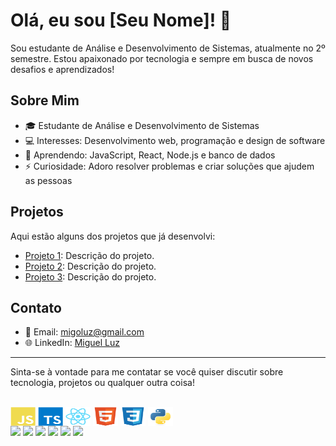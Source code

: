 # Olá, eu sou [Seu Nome]! 👋

Sou estudante de Análise e Desenvolvimento de Sistemas, atualmente no 2º semestre. Estou apaixonado por tecnologia e sempre em busca de novos desafios e aprendizados!

## Sobre Mim

- 🎓 Estudante de Análise e Desenvolvimento de Sistemas
- 💻 Interesses: Desenvolvimento web, programação e design de software
- 🌱 Aprendendo: JavaScript, React, Node.js e banco de dados
- ⚡ Curiosidade: Adoro resolver problemas e criar soluções que ajudem as pessoas

## Projetos

Aqui estão alguns dos projetos que já desenvolvi:

- [Projeto 1](link-do-projeto-1): Descrição do projeto.
- [Projeto 2](link-do-projeto-2): Descrição do projeto.
- [Projeto 3](link-do-projeto-3): Descrição do projeto.

## Contato

- 📧 Email: migoluz@gmail.com
- 🌐 LinkedIn: [Miguel Luz]([link-do-seu-linkedin](https://www.linkedin.com/in/miguel-luz-6356052a9/))

---

Sinta-se à vontade para me contatar se você quiser discutir sobre tecnologia, projetos ou qualquer outra coisa!

<div style="display: inline_block"><br>
  <img align="center" alt="Rafa-Js" height="30" width="40" src="https://raw.githubusercontent.com/devicons/devicon/master/icons/javascript/javascript-plain.svg">
  <img align="center" alt="Rafa-Ts" height="30" width="40" src="https://raw.githubusercontent.com/devicons/devicon/master/icons/typescript/typescript-plain.svg">
  <img align="center" alt="Rafa-React" height="30" width="40" src="https://raw.githubusercontent.com/devicons/devicon/master/icons/react/react-original.svg">
  <img align="center" alt="Rafa-HTML" height="30" width="40" src="https://raw.githubusercontent.com/devicons/devicon/master/icons/html5/html5-original.svg">
  <img align="center" alt="Rafa-CSS" height="30" width="40" src="https://raw.githubusercontent.com/devicons/devicon/master/icons/css3/css3-original.svg">
  <img align="center" alt="Rafa-Python" height="30" width="40" src="https://raw.githubusercontent.com/devicons/devicon/master/icons/python/python-original.svg">
</div>

<div> 
  <a href="https://www.youtube.com/channel/UC_-uuuZbY0AAt9CViNzvc-Q" target="_blank"><img src="https://img.shields.io/badge/YouTube-FF0000?style=for-the-badge&logo=youtube&logoColor=white" target="_blank"></a>
  <a href="https://instagram.com/rafaballerini" target="_blank"><img src="https://img.shields.io/badge/-Instagram-%23E4405F?style=for-the-badge&logo=instagram&logoColor=white" target="_blank"></a>
 	<a href="https://www.twitch.tv/rafaballerinii" target="_blank"><img src="https://img.shields.io/badge/Twitch-9146FF?style=for-the-badge&logo=twitch&logoColor=white" target="_blank"></a>
 <a href="https://discord.gg/wagxzStdcR" target="_blank"><img src="https://img.shields.io/badge/Discord-7289DA?style=for-the-badge&logo=discord&logoColor=white" target="_blank"></a> 
  <a href = "mailto:contatorafaballerini@gmail.com"><img src="https://img.shields.io/badge/-Gmail-%23333?style=for-the-badge&logo=gmail&logoColor=white" target="_blank"></a>
  <a href="https://www.linkedin.com/in/rafaella-ballerini-45875016a" target="_blank"><img src="https://img.shields.io/badge/-LinkedIn-%230077B5?style=for-the-badge&logo=linkedin&logoColor=white" target="_blank"></a> 
  
</div>
